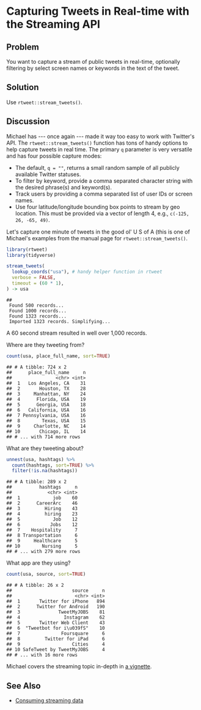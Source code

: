 # Capturing Tweets in Real-time with the Streaming API

## Problem

You want to capture a stream of public tweets in real-time, optionally filtering by select screen names or keywords in the text of the tweet.

## Solution

Use `rtweet::stream_tweets()`.

## Discussion

Michael has --- once again --- made it way too easy to work with Twitter's API. The `rtweet::stream_tweets()` function has tons of handy options to help capture tweets in real time. The primary `q` parameter is very versatile and has four possible capture modes:

- The default, `q = ""`, returns a small random sample of all publicly available Twitter statuses.
- To filter by keyword, provide a comma separated character string with the desired phrase(s) and keyword(s).
- Track users by providing a comma separated list of user IDs or screen names.
- Use four latitude/longitude bounding box points to stream by geo location. This must be provided via a vector of length 4, e.g., `c(-125, 26, -65, 49)`.

Let's capture one minute of tweets in the good ol' U S of A (this is one of Michael's examples from the manual page for `rtweet::stream_tweets()`.


```r
library(rtweet)
library(tidyverse)
```

```r
stream_tweets(
  lookup_coords("usa"), # handy helper function in rtweet
  verbose = FALSE,
  timeout = (60 * 1),
) -> usa
```

```
##  Found 500 records... Found 1000 records... Found 1323 records... Imported 1323 records. Simplifying...
```

A 60 second stream resulted in well over 1,000 records. 

Where are they tweeting from?


```r
count(usa, place_full_name, sort=TRUE)
```

```
## # A tibble: 724 x 2
##      place_full_name     n
##                <chr> <int>
##  1   Los Angeles, CA    31
##  2       Houston, TX    28
##  3     Manhattan, NY    24
##  4      Florida, USA    19
##  5      Georgia, USA    18
##  6   California, USA    16
##  7 Pennsylvania, USA    16
##  8        Texas, USA    15
##  9     Charlotte, NC    14
## 10       Chicago, IL    14
## # ... with 714 more rows
```

What are they tweeting about?


```r
unnest(usa, hashtags) %>% 
  count(hashtags, sort=TRUE) %>% 
  filter(!is.na(hashtags))
```

```
## # A tibble: 289 x 2
##          hashtags     n
##             <chr> <int>
##  1            job    60
##  2      CareerArc    46
##  3         Hiring    43
##  4         hiring    23
##  5            Job    12
##  6           Jobs    12
##  7    Hospitality     7
##  8 Transportation     6
##  9     Healthcare     5
## 10        Nursing     5
## # ... with 279 more rows
```

What app are they using?


```r
count(usa, source, sort=TRUE)
```

```
## # A tibble: 26 x 2
##                      source     n
##                       <chr> <int>
##  1       Twitter for iPhone   894
##  2      Twitter for Android   190
##  3              TweetMyJOBS    81
##  4                Instagram    62
##  5       Twitter Web Client    43
##  6  "Tweetbot for i\u039fS"    10
##  7               Foursquare     6
##  8         Twitter for iPad     6
##  9                   Cities     4
## 10 SafeTweet by TweetMyJOBS     4
## # ... with 16 more rows
```

Michael covers the streaming topic in-depth in [a vignette](http://rtweet.info/articles/stream.html).

## See Also

- [Consuming streaming data](https://developer.twitter.com/en/docs/tutorials/consuming-streaming-data)
